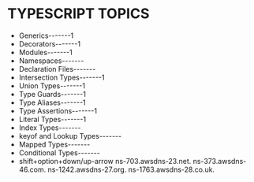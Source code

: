 # TYPESCRIPT TOPICS

- Generics-------1
- Decorators-------1
- Modules-------1
- Namespaces-------
- Declaration Files-------
- Intersection Types-------1
- Union Types-------1
- Type Guards-------1
- Type Aliases-------1
- Type Assertions-------1
- Literal Types-------1
- Index Types-------
- keyof and Lookup Types-------
- Mapped Types-------
- Conditional Types-------
- shift+option+down/up-arrow
ns-703.awsdns-23.net.
ns-373.awsdns-46.com.
ns-1242.awsdns-27.org.
ns-1763.awsdns-28.co.uk.
